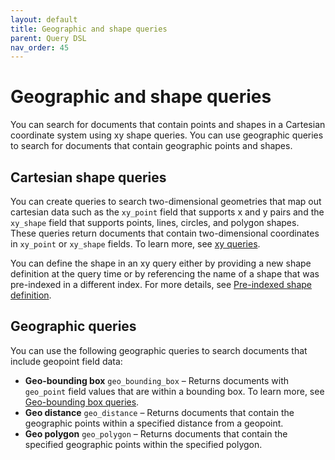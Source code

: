 ```yaml
---
layout: default
title: Geographic and shape queries
parent: Query DSL
nav_order: 45
---
```


# Geographic and shape queries

You can search for documents that contain points and shapes in a Cartesian coordinate system using xy shape queries. You can use geographic queries to search for documents that contain geographic points and shapes.

## Cartesian shape queries

You can create queries to search two-dimensional geometries that map out cartesian data such as the `xy_point` field that supports x and y pairs and the `xy_shape` field that supports points, lines, circles, and polygon shapes. These queries return documents that contain two-dimensional coordinates in `xy_point` or `xy_shape` fields. To learn more, see [xy queries]({{site.url}}{{site.baseurl}}/opensearch/query-dsl/xy/).

You can define the shape in an xy query either by providing a new shape definition at the query time or by referencing the name of a shape that was pre-indexed in a different index. For more details, see [Pre-indexed shape definition]({{site.url}}{{site.baseurl}}(/opensearch/query-dsl/xy/#using-a-pre-indexed-shape-definition)).
## Geographic queries

You can use the following geographic queries to search documents that include geopoint field data:

- **Geo-bounding box** `geo_bounding_box` – Returns documents with `geo_point` field values that are within a bounding box. To learn more, see [Geo-bounding box queries]({{site.url}}{{site.baseurl}}/opensearch/query-dsl/geo-bounding-box/).
- **Geo distance** `geo_distance` – Returns documents that contain the geographic points within a specified distance from a geopoint.
- **Geo polygon** `geo_polygon` – Returns documents that contain the specified geographic points within the specified polygon.